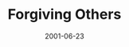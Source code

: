 ---
layout: message
category: message
series: "The Art of Forgiveness"
title: "Forgiving Others"
date: 2001-06-23
audio-description: "Join us as as we explore God's wisdom and the art of forgiveness. "
audio: ""
audio-title: "Forgiving Others"
audio-duration: ":"
---